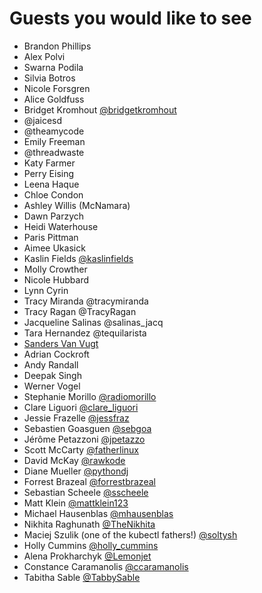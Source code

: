 # Guests you would like to see
* Brandon Phillips
* Alex Polvi
* Swarna Podila
* Silvia Botros
* Nicole Forsgren
* Alice Goldfuss
* Bridget Kromhout  [@bridgetkromhout](https://twitter.com/bridgetkromhout)
* @jaicesd
* @theamycode
* Emily Freeman
* @threadwaste
* Katy Farmer
* Perry Eising
* Leena Haque
* Chloe Condon
* Ashley Willis (McNamara)
* Dawn Parzych
* Heidi Waterhouse
* Paris Pittman
* Aimee Ukasick
* Kaslin Fields  [@kaslinfields](https://twitter.com/kaslinfields)
* Molly Crowther
* Nicole Hubbard
* Lynn Cyrin
* Tracy Miranda @tracymiranda
* Tracy Ragan @TracyRagan
* Jacqueline Salinas @salinas_jacq
* Tara Hernandez @tequilarista
* [Sanders Van Vugt](https://www.sandervanvugt.com/)
* Adrian Cockroft
* Andy Randall 
* Deepak Singh
* Werner Vogel
* Stephanie Morillo  [@radiomorillo](www.twitter.com/radiomorillo)
* Clare Liguori      [@clare_liguori](www.twitter.com/clare_liguori)
* Jessie Frazelle    [@jessfraz](www.twitter.com/jessfraz)
* Sebastien Goasguen [@sebgoa](www.twitter.com/sebgoa)
* Jérôme Petazzoni   [@jpetazzo](www.twitter.com/jpetazzo)
* Scott McCarty      [@fatherlinux](www.twitter.com/fatherlinux)
* David McKay        [@rawkode](www.twitter.com/rawkode)
* Diane Mueller      [@pythondj](www.twitter.com/pythondj)
* Forrest Brazeal    [@forrestbrazeal](www.twitter.com/forrestbrazeal)
* Sebastian Scheele  [@sscheele](https://twitter.com/sscheele)
* Matt Klein         [@mattklein123](https://twitter.com/mattklein123)
* Michael Hausenblas [@mhausenblas](https://twitter.com/mhausenblas)
* Nikhita Raghunath  [@TheNikhita](https://twitter.com/TheNikhita)
* Maciej Szulik (one of the kubectl fathers!) [@soltysh](https://twitter.com/soltysh)
* Holly Cummins      [@holly_cummins](https://twitter.com/holly_cummins)
* Alena Prokharchyk  [@Lemonjet](https://twitter.com/Lemonjet)
* Constance Caramanolis  [@ccaramanolis](https://twitter.com/ccaramanolis)
* Tabitha Sable        [@TabbySable](https://twitter.com/TabbySable)
